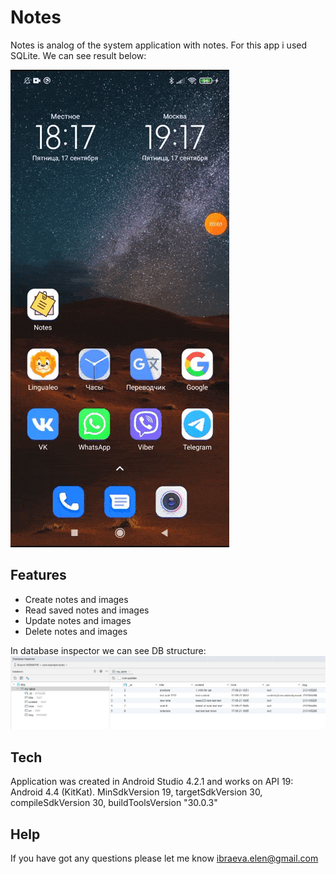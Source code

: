 # Notes

Notes is analog of the system application with notes.
For this app i used SQLite.
We can see result below: 

![](https://raw.githubusercontent.com/ElenaIbr/Notes/master/notes_demo.gif)


## Features

- Create notes and images
- Read saved notes and images
- Update notes and images
- Delete notes and images

In database inspector we can see DB structure:
![](https://raw.githubusercontent.com/ElenaIbr/Notes/master/dbInspector.png)

## Tech

Application was created in Android Studio 4.2.1 and works on API 19: Android 4.4 (KitKat).
MinSdkVersion 19, targetSdkVersion 30, compileSdkVersion 30, buildToolsVersion "30.0.3"


## Help

If you have got any questions please let me know ibraeva.elen@gmail.com




